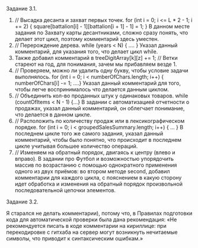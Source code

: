 Задание 3.1. 
1. // Высадка десанта и захват первых точек. 
for (int i = 0; i <= L * 2 - 1; i += 2) { square[battalion[i] - 1][battalion[i + 1] - 1] = 1; } В данном месте задания по Захвату карты десантниками, сложно сразу понять, что делает этот цикл, поэтому комментарий здесь уместен.
2.	// Перерождение дерева.
while (years < N) { …. } Указал данный комментарий, для указания того, что делает цикл while. 
3.	Также добавил комментарий в treeDigitArray[k][z] += 1; // Ветки стареют на год, для понимания, зачем мы прибавляем везде 1.
4.	// Проверяем, можно ли удалить одну букву, чтобы условие задачи выполнялось.
for (int i = 0; i < numberOfChars.length; i++) { numberOfChars[i] -= 1; ….} Указал данный комментарий для того, чтобы легче воспринималось что делается данным циклом. 
5.	// Объединить кол-во проданных штук у одинаковых товаров. 
while (countOfItems < N - 1) {…} В задании с автоматизацией отчетности о продажах, указал данный комментарий, он облегчает понимание, что делается в данном цикле.
6.	// Расположить по количеству продаж или в лексикографическом порядке. 
for (int i = 0; i < groupedSalesSummary.length; i++) { … } В последнем цикле того же самого задания, указал данный комментарий, чтобы было понятно, что происходит в последнем цикле учитывая большее количество операций.
7.	// Изменяем на обратный порядок, двигаясь к центру (влево и вправо). 
В задании про Футбол и возможностью упорядочить массив по возрастанию с помощью однократного применения одного из двух приёмов: во втором методе second, добавил комментарии для каждого цикла, с пояснением в какую сторону идет обработка и изменения на обратный порядок произвольной последовательной цепочки элементов.

Задание 3.2. 

Я старался не делать комментарии), потому что, в Правилах подготовки кода для автоматической проверки была дана рекомендация: «Не рекомендуется писать в коде комментарии на кириллице: при перекодировке с гитхаба на сервер могут возникнуть нечитаемые символы, что приводит к синтаксическим ошибкам.»
